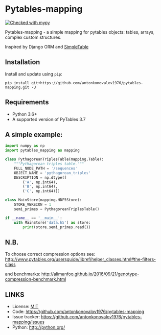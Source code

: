 # Pytables-mapping

[![Checked with mypy](http://www.mypy-lang.org/static/mypy_badge.svg)](http://mypy-lang.org/)

Pytables-mapping - a simple mapping for pytables objects: tables, arrays, complex custom structures.

Inspired by Django ORM and [SimpleTable](https://www.pytables.org/cookbook/simple_table.html)


## Installation

Install and update using `pip`:

```
pip install git+https://github.com/antonkonovalov1976/pytables-mapping.git -U
```

## Requirements

* Python 3.6+
* A supported version of PyTables 3.7


## A simple example:
```python
import numpy as np
import pytables_mapping as mapping

class PythagoreanTriplesTable(mapping.Table):
    """Pythagorean triples table."""
    FULL_NODE_PATH = '/sequences'
    OBJECT_NAME = 'pythagorean_triples'
    DESCRIPTION = np.dtype([
        ('A', np.int64),
        ('B', np.int64),
        ('C', np.int64)])

class MainStore(mapping.HDF5Store):
    STORE_VERSION = 1
    semi_primes = PythagoreanTriplesTable()

if __name__ == '__main__':
    with MainStore('data.h5') as store:
        print(store.semi_primes.read())
```

## N.B.

To choose correct compression options see:
http://www.pytables.org/usersguide/libref/helper_classes.html#the-filters-class

and benchmarks:
http://alimanfoo.github.io/2016/09/21/genotype-compression-benchmark.html


## LINKS
* License: [MIT](https://github.com/antonkonovalov1976/pytables-mapping/blob/master/LICENSE)
* Code: https://github.com/antonkonovalov1976/pytables-mapping
* Issue tracker: https://github.com/antonkonovalov1976/pytables-mapping/issues
* Python: http://python.org/


